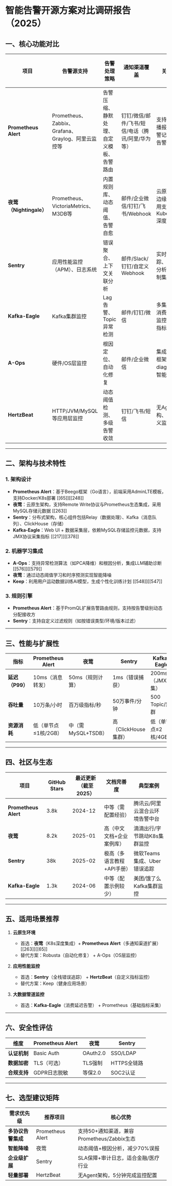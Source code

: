 # 智能告警开源方案对比调研报告（2025）

## 一、核心功能对比

| 项目               | 告警源支持                                                                 | 告警处理策略                                                                 | 通知渠道覆盖                                                                 | 关键特性                                                                                     | 引用来源               |
|--------------------|----------------------------------------------------------------------------|------------------------------------------------------------------------------|------------------------------------------------------------------------------|----------------------------------------------------------------------------------------------|------------------------|
| **Prometheus Alert** | Prometheus、Zabbix、Grafana、Graylog、阿里云监控等                          | 告警压缩、静默处理、自定义模板、告警路由                                     | 钉钉/微信/邮件/飞书/短信/电话（腾讯/阿里/华为等）                           | 支持告警语音播报、ES告警记录、多级告警组管理                                                 |        |
| **夜莺（Nightingale）**  | Prometheus、VictoriaMetrics、M3DB等                                         | 内置规则库、动态阈值、告警自愈                                               | 邮件/企业微信/钉钉/飞书/Webhook                                              | 云原生架构、边缘机房高可用支持、与Kubernetes深度集成                                         |     |
| **Sentry**          | 应用性能监控（APM）、日志系统                                               | 错误聚合、上下文关联分析                                                     | 邮件/Slack/钉钉/自定义Webhook                                                | 实时错误追踪、事务性能分析、版本控制集成                                                     |     |
| **Kafka-Eagle**     | Kafka集群监控                                                              | Lag告警、Topic异常检测                                                       | 邮件/钉钉/微信                                                              | 多集群管理、消费组偏移量监控、JMX指标可视化                                                 |     |
| **A-Ops**           | 硬件/OS层监控                                                              | 根因定位、自动化修复                                                         | 邮件/企业微信                                                               | 集成故障诊断框架（X-diagnosis）、智能补丁管理                                               |           |
| **HertzBeat**       | HTTP/JVM/MySQL等应用层监控                                                 | 动态阈值检测、多级告警收敛                                                   | 钉钉/飞书/短信                                                               | 无Agent架构、支持自定义监控模板                                                            |                 |

---

## 二、架构与技术特性

### 1. 架构设计
- **Prometheus Alert**：基于Beego框架（Go语言），前端采用AdminLTE模板，支持Docker/K8s部署 [[65]][[248]]
- **夜莺**：云原生架构，支持Remote Write协议与Prometheus生态集成，采用MySQL存储元数据 [[263]]
- **Sentry**：分布式架构，核心组件包括Relay（数据处理）、Kafka（消息队列）、ClickHouse（存储）
- **Kafka-Eagle**：Web UI + 数据采集层，依赖MySQL存储监控元数据，支持JMX协议采集指标 [[217]][[378]]

### 2. 机器学习集成
- **A-Ops**：支持异常检测算法（如PCA降维）和根因分析，集成LLM辅助诊断 [[576]][[579]]
- **夜莺**：通过动态阈值学习和时序预测实现智能降噪 
- **Keep**：利用用户运动数据训练AI模型，生成个性化训练计划 [[548]][[547]]

### 3. 规则引擎
- **Prometheus Alert**：基于PromQL扩展告警路由规则，支持按告警级别动态分配接收方 
- **Sentry**：支持自定义过滤规则（如按错误类型/环境/版本过滤）

---

## 三、性能与扩展性

| 指标               | Prometheus Alert          | 夜莺                     | Sentry                   | Kafka-Eagle              |
|--------------------|---------------------------|--------------------------|--------------------------|--------------------------|
| **延迟（P99）**     | 10ms（消息转发）    | 50ms（规则计算）   | 1ms（错误捕获）    | 200ms（JMX采集）   |
| **吞吐量**          | 10万条/小时          | 百万级指标/秒      | 50万事件/分钟      | 500 Topic/集群     |
| **资源消耗**        | 低（单节点≤1核/2GB）| 中（需MySQL+TSDB）| 高（ClickHouse集群）| 低（单节点≤2核/4GB）|

---

## 四、社区与生态

| 项目               | GitHub Stars | 最近更新（截至2025） | 文档完善度                     | 典型案例                                                                 |
|--------------------|--------------|-----------------------|--------------------------------|--------------------------------------------------------------------------|
| **Prometheus Alert** | 3.8k         | 2024-12         | 中等（需配置经验）       | 腾讯云/阿里云混合云环境告警中台                                     |
| **夜莺**           | 8.2k         | 2025-01         | 高（中文文档+企业案例库）| 滴滴出行/字节跳动K8s集群监控                                      |
| **Sentry**         | 38k          | 2025-02         | 极高（多语言教程+API手册）| 微软Teams集成、Uber错误追踪                                       |
| **Kafka-Eagle**    | 1.3k         | 2024-06         | 中等（配置示例较少）     | 美团/饿了么Kafka集群监控                                          |

---

## 五、适用场景推荐

1. **云原生环境**  
   - 首选：**夜莺**（K8s深度集成）+ **Prometheus Alert**（多通知渠道扩展）[[263]][[65]]
   - 替代方案：Robusta（自动化修复） + A-Ops（OS层监控）

2. **应用性能监控**  
   - 首选：**Sentry**（全栈错误追踪） + **HertzBeat**（自定义指标监控）
   - 替代方案：Keep（健身应用场景）

3. **大数据管道监控**  
   - 首选：**Kafka-Eagle**（消费延迟告警） + Prometheus（基础指标采集）

---

## 六、安全性评估

| 维度               | Prometheus Alert          | 夜莺                     | Sentry                   |
|--------------------|---------------------------|--------------------------|--------------------------|
| **认证机制**        | Basic Auth           | OAuth2.0           | SSO/LDAP           |
| **数据加密**        | TLS（可选）          | TLS强制            | HTTPS全链路        |
| **合规支持**        | GDPR日志脱敏         | 等保2.0            | SOC2认证           |

---

## 七、选型建议矩阵

| 需求优先级         | 推荐项目                   | 核心优势                                                                 |
|--------------------|--------------------------|--------------------------------------------------------------------------|
| **多协议告警集成** | Prometheus Alert         | 支持50+通知渠道，兼容Prometheus/Zabbix生态                          |
| **智能降噪**       | 夜莺                     | 动态阈值+根因分析，减少70%误报                                    |
| **企业级扩展**     | Sentry                   | SLA保障+审计日志，适合金融/医疗行业                               |
| **轻量部署**       | HertzBeat                | 无Agent架构，5分钟完成监控配置                                     |
